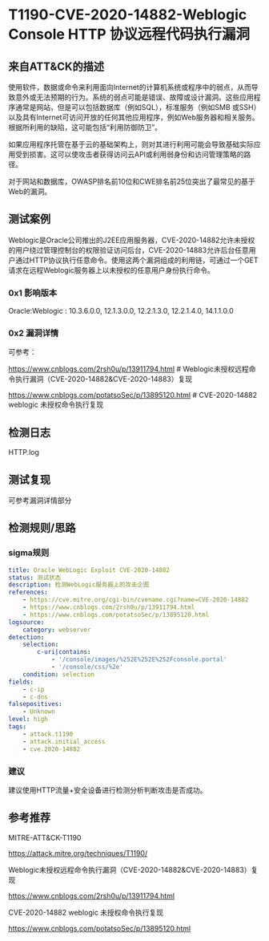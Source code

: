 # T1190-CVE-2020-14882-Weblogic Console HTTP 协议远程代码执行漏洞

## 来自ATT&CK的描述

使用软件，数据或命令来利用面向Internet的计算机系统或程序中的弱点，从而导致意外或无法预期的行为。系统的弱点可能是错误、故障或设计漏洞。这些应用程序通常是网站，但是可以包括数据库（例如SQL），标准服务（例如SMB 或SSH）以及具有Internet可访问开放的任何其他应用程序，例如Web服务器和相关服务。根据所利用的缺陷，这可能包括“利用防御防卫”。

如果应用程序托管在基于云的基础架构上，则对其进行利用可能会导致基础实际应用受到损害。这可以使攻击者获得访问云API或利用弱身份和访问管理策略的路径。

对于网站和数据库，OWASP排名前10位和CWE排名前25位突出了最常见的基于Web的漏洞。

## 测试案例

Weblogic是Oracle公司推出的J2EE应用服务器，CVE-2020-14882允许未授权的用户绕过管理控制台的权限验证访问后台，CVE-2020-14883允许后台任意用户通过HTTP协议执行任意命令。使用这两个漏洞组成的利用链，可通过一个GET请求在远程Weblogic服务器上以未授权的任意用户身份执行命令。

### 0x1 影响版本

Oracle:Weblogic : 10.3.6.0.0, 12.1.3.0.0, 12.2.1.3.0, 12.2.1.4.0, 14.1.1.0.0

### 0x2 漏洞详情

可参考：

<https://www.cnblogs.com/2rsh0u/p/13911794.html> # Weblogic未授权远程命令执行漏洞（CVE-2020-14882&CVE-2020-14883）复现

<https://www.cnblogs.com/potatsoSec/p/13895120.html> # CVE-2020-14882 weblogic 未授权命令执行复现

## 检测日志

HTTP.log

## 测试复现

可参考漏洞详情部分

## 检测规则/思路

### sigma规则

```yml
title: Oracle WebLogic Exploit CVE-2020-14882
status: 测试状态
description: 检测WebLogic服务器上的攻击企图
references:
    - https://cve.mitre.org/cgi-bin/cvename.cgi?name=CVE-2020-14882
    - https://www.cnblogs.com/2rsh0u/p/13911794.html
    - https://www.cnblogs.com/potatsoSec/p/13895120.html
logsource:
    category: webserver
detection:
    selection:
        c-uri|contains:
            - '/console/images/%252E%252E%252Fconsole.portal'
            - '/console/css/%2e'
    condition: selection
fields:
    - c-ip
    - c-dns
falsepositives:
    - Unknown
level: high
tags:
    - attack.t1190
    - attack.initial_access
    - cve.2020-14882
```

### 建议

建议使用HTTP流量+安全设备进行检测分析判断攻击是否成功。

## 参考推荐

MITRE-ATT&CK-T1190

<https://attack.mitre.org/techniques/T1190/>

Weblogic未授权远程命令执行漏洞（CVE-2020-14882&CVE-2020-14883）复现

<https://www.cnblogs.com/2rsh0u/p/13911794.html>

CVE-2020-14882 weblogic 未授权命令执行复现

<https://www.cnblogs.com/potatsoSec/p/13895120.html>
